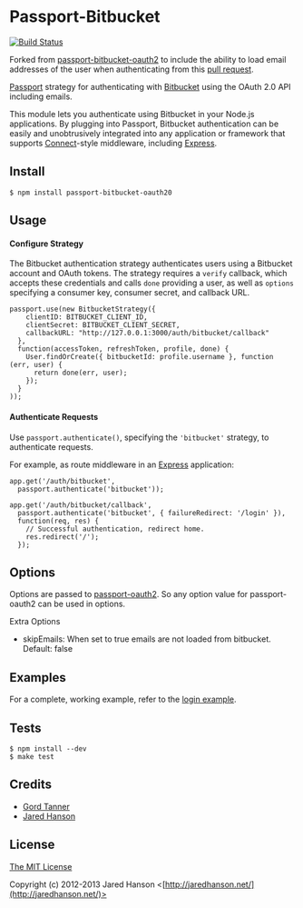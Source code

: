 # Passport-Bitbucket

[![Build Status](https://travis-ci.org/saintedlama/passport-bitbucket-oauth2.svg?branch=master)](https://travis-ci.org/saintedlama/passport-bitbucket-oauth2)

Forked from [passport-bitbucket-oauth2](https://github.com/bithound/passport-bitbucket-oauth2) to
include the ability to load email addresses of the user when authenticating from this [pull request](https://github.com/bithound/passport-bitbucket-oauth2/pull/8).
  
[Passport](https://github.com/jaredhanson/passport) strategy for authenticating
with [Bitbucket](https://bitbucket.org/) using the OAuth 2.0 API including emails.

This module lets you authenticate using Bitbucket in your Node.js applications.
By plugging into Passport, Bitbucket authentication can be easily and
unobtrusively integrated into any application or framework that supports
[Connect](http://www.senchalabs.org/connect/)-style middleware, including
[Express](http://expressjs.com/).

## Install

    $ npm install passport-bitbucket-oauth20

## Usage

#### Configure Strategy

The Bitbucket authentication strategy authenticates users using a Bitbucket
account and OAuth tokens.  The strategy requires a `verify` callback, which
accepts these credentials and calls `done` providing a user, as well as
`options` specifying a consumer key, consumer secret, and callback URL.

    passport.use(new BitbucketStrategy({
        clientID: BITBUCKET_CLIENT_ID,
        clientSecret: BITBUCKET_CLIENT_SECRET,
        callbackURL: "http://127.0.0.1:3000/auth/bitbucket/callback"
      },
      function(accessToken, refreshToken, profile, done) {
        User.findOrCreate({ bitbucketId: profile.username }, function (err, user) {
          return done(err, user);
        });
      }
    ));

#### Authenticate Requests

Use `passport.authenticate()`, specifying the `'bitbucket'` strategy, to
authenticate requests.

For example, as route middleware in an [Express](http://expressjs.com/)
application:

    app.get('/auth/bitbucket',
      passport.authenticate('bitbucket'));

    app.get('/auth/bitbucket/callback', 
      passport.authenticate('bitbucket', { failureRedirect: '/login' }),
      function(req, res) {
        // Successful authentication, redirect home.
        res.redirect('/');
      });

## Options
Options are passed to [passport-oauth2](https://www.npmjs.com/package/passport-oauth2). So any option value for 
passport-oauth2 can be used in options.

Extra Options

* skipEmails: When set to true emails are not loaded from bitbucket. Default: false


## Examples

For a complete, working example, refer to the [login example](https://github.com/saintedlama/passport-bitbucket-oauth2/tree/master/examples/login).

## Tests

    $ npm install --dev
    $ make test

## Credits

  - [Gord Tanner](http://github.com/gtanner)
  - [Jared Hanson](http://github.com/jaredhanson)

## License

[The MIT License](http://opensource.org/licenses/MIT)

Copyright (c) 2012-2013 Jared Hanson <[http://jaredhanson.net/](http://jaredhanson.net/)>
